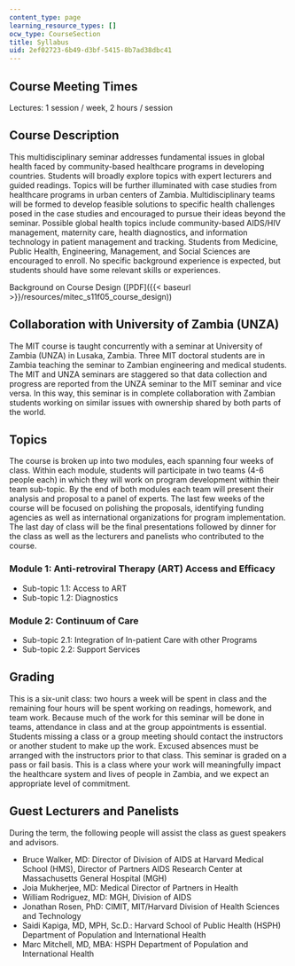 ```yaml
---
content_type: page
learning_resource_types: []
ocw_type: CourseSection
title: Syllabus
uid: 2ef02723-6b49-d3bf-5415-8b7ad38dbc41
---
```


Course Meeting Times
--------------------

Lectures: 1 session / week, 2 hours / session

Course Description
------------------

This multidisciplinary seminar addresses fundamental issues in global health faced by community-based healthcare programs in developing countries. Students will broadly explore topics with expert lecturers and guided readings. Topics will be further illuminated with case studies from healthcare programs in urban centers of Zambia. Multidisciplinary teams will be formed to develop feasible solutions to specific health challenges posed in the case studies and encouraged to pursue their ideas beyond the seminar. Possible global health topics include community-based AIDS/HIV management, maternity care, health diagnostics, and information technology in patient management and tracking. Students from Medicine, Public Health, Engineering, Management, and Social Sciences are encouraged to enroll. No specific background experience is expected, but students should have some relevant skills or experiences.

Background on Course Design ([PDF]({{< baseurl >}}/resources/mitec_s11f05_course_design))

Collaboration with University of Zambia (UNZA)
----------------------------------------------

The MIT course is taught concurrently with a seminar at University of Zambia (UNZA) in Lusaka, Zambia. Three MIT doctoral students are in Zambia teaching the seminar to Zambian engineering and medical students. The MIT and UNZA seminars are staggered so that data collection and progress are reported from the UNZA seminar to the MIT seminar and vice versa. In this way, this seminar is in complete collaboration with Zambian students working on similar issues with ownership shared by both parts of the world.

Topics
------

The course is broken up into two modules, each spanning four weeks of class. Within each module, students will participate in two teams (4-6 people each) in which they will work on program development within their team sub-topic. By the end of both modules each team will present their analysis and proposal to a panel of experts. The last few weeks of the course will be focused on polishing the proposals, identifying funding agencies as well as international organizations for program implementation. The last day of class will be the final presentations followed by dinner for the class as well as the lecturers and panelists who contributed to the course.

### Module 1: Anti-retroviral Therapy (ART) Access and Efficacy

*   Sub-topic 1.1: Access to ART
*   Sub-topic 1.2: Diagnostics

### Module 2: Continuum of Care

*   Sub-topic 2.1: Integration of In-patient Care with other Programs
*   Sub-topic 2.2: Support Services

Grading
-------

This is a six-unit class: two hours a week will be spent in class and the remaining four hours will be spent working on readings, homework, and team work. Because much of the work for this seminar will be done in teams, attendance in class and at the group appointments is essential. Students missing a class or a group meeting should contact the instructors or another student to make up the work. Excused absences must be arranged with the instructors prior to that class. This seminar is graded on a pass or fail basis. This is a class where your work will meaningfully impact the healthcare system and lives of people in Zambia, and we expect an appropriate level of commitment.

Guest Lecturers and Panelists
-----------------------------

During the term, the following people will assist the class as guest speakers and advisors.

*   Bruce Walker, MD: Director of Division of AIDS at Harvard Medical School (HMS), Director of Partners AIDS Research Center at Massachusetts General Hospital (MGH)
*   Joia Mukherjee, MD: Medical Director of Partners in Health
*   William Rodriguez, MD: MGH, Division of AIDS
*   Jonathan Rosen, PhD: CIMIT, MIT/Harvard Division of Health Sciences and Technology
*   Saidi Kapiga, MD, MPH, Sc.D.: Harvard School of Public Health (HSPH) Department of Population and International Health
*   Marc Mitchell, MD, MBA: HSPH Department of Population and International Health